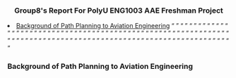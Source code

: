  <h3 align="center">Group8's Report For PolyU ENG1003 AAE Freshman Project </h3>
<li>
      <a href="#Background of Path Planning to Aviation Engineering">Background of Path Planning to Aviation Engineering</a>
  “ ”
  “ ”
  “ ”
  “ ”
  “ ”
   “ ”
  “ ”
  “ ”
  “ ”
   “ ”
  “ ”
  “ ”
  “ ”
   “ ”
  “ ”
  “ ”
  “ ”
   “ ”
  “ ”
  “ ”
  “ ”
   “ ”
  “ ”
  “ ”
  “ ”
   “ ”
  “ ”
  “ ”
  “ ”
   “ ”
  “ ”
  “ ”
  “ ”
   “ ”
  “ ”
  “ ”
  “ ”
   “ ”
  “ ”
  “ ”
  “ ”
   “ ”
  “ ”
  “ ”
  “ ”
   “ ”
  “ ”
  “ ”
  “ ”
   “ ”
  “ ”
  “ ”
  “ ”
   “ ”
  “ ”
  “ ”
  “ ”
 
  <!-- Background of Path Planning to Aviation Engineering -->
  ### Background of Path Planning to Aviation Engineering
